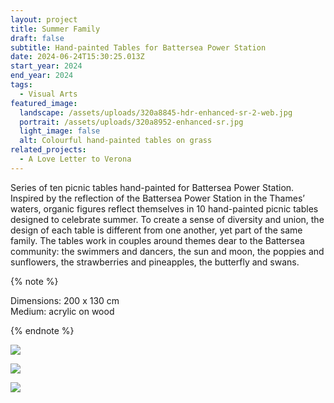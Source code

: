 ```yaml
---
layout: project
title: Summer Family
draft: false
subtitle: Hand-painted Tables for Battersea Power Station
date: 2024-06-24T15:30:25.013Z
start_year: 2024
end_year: 2024
tags:
  - Visual Arts
featured_image:
  landscape: /assets/uploads/320a8845-hdr-enhanced-sr-2-web.jpg
  portrait: /assets/uploads/320a8952-enhanced-sr.jpg
  light_image: false
  alt: Colourful hand-painted tables on grass
related_projects:
  - A Love Letter to Verona
---
```

S﻿eries of ten picnic tables hand-painted for Battersea Power Station. Inspired by the reflection of the Battersea Power Station in the Thames’ waters, organic figures reflect themselves in 10 hand-painted picnic tables designed to celebrate summer. To create a sense of diversity and union, the design of each table is different from one another, yet part of the same family. The tables work in couples around themes dear to the Battersea community: the swimmers and dancers, the sun and moon, the poppies and sunflowers, the strawberries and pineapples, the butterfly and swans.

{% note %}


Dimensions: 200 x 130 cm <br>
Medium: acrylic on wood


{% endnote %}

![](/assets/uploads/320a8596-hdr-enhanced-sr-web.jpg)

![](/assets/uploads/320a8923-enhanced-sr.jpg)

![](/assets/uploads/320a8880-enhanced-sr.jpg)

![]()